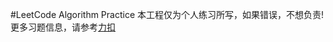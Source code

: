 #LeetCode Algorithm Practice
本工程仅为个人练习所写，如果错误，不想负责!
更多习题信息，请参考[力扣](https://static.leetcode-cn.com/cn-assets/webpack_bundles/images/logo-dark-cn.f2ece5fe9.svg
)
